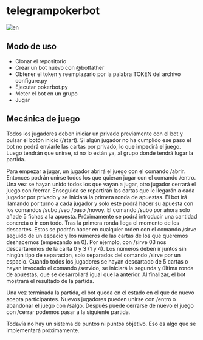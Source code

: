 # telegrampokerbot

[![en](https://img.shields.io/badge/lang-en-blue.svg)](https://github.com/mhyst/telegrampokerbot/main/README.en.md)

## Modo de uso
* Clonar el repositorio
* Crear un bot nuevo con @botfather
* Obtener el token y reemplazarlo por la palabra TOKEN del archivo configure.py
* Ejecutar pokerbot.py
* Meter el bot en un grupo
* Jugar

## Mecánica de juego

Todos los jugadores deben iniciar un privado previamente con el bot y pulsar
el botón inicio (/start). Si algún jugador no ha cumplido ese paso el bot no
podrá enviarle las cartas por privado, lo que impedirá el juego. Luego
tendrán que unirse, si no lo están ya, al grupo donde tendrá lugar la
partida.

Para empezar a jugar, un jugador abrirá el juego con el comando
/abrir. Entonces podrán unirse todos los que quieran jugar con el
comando /entro. Una vez se hayan unido todos los que vayan a jugar,
otro jugador cerrará el juego con /cerrar. Enseguida se repartirán las
cartas que le llegarán a cada jugador por privado y se iniciará la
primera ronda de apuestas. El bot irá llamando por turno a cada
jugador y solo este podrá hacer su apuesta con los comandos /subo /veo
/paso /novoy. El comando /subo por ahora solo añade 5 fichas a la
apuesta. Próximamente se podrá introducir una cantidad concreta o ir
con todo. Tras la primera ronda llega el momento de los descartes.
Estos se podrán hacer en cualquier orden con el comando /sirve seguido
de un espacio y los números de las cartas de los que queremos
deshacernos (empezando en 0). Por ejemplo, con /sirve 03 nos
descartaremos de la carta 0 y 3 (1 y 4). Los números deben ir juntos
sin ningún tipo de separación, solo separados del comando /sirve por
un espacio. Cuando todos los jugadores se hayan descartado de 5 cartas
o hayan invocado el comando /servido, se iniciará la segunda y última
ronda de apuestas, que se desarrollará igual que la anterior. Al
finalizar, el bot mostrará el resultado de la partida.

Una vez terminada la partida, el bot queda en el estado en el que de
nuevo acepta participantes. Nuevos jugadores pueden unirse con /entro
o abandonar el juego con /salgo. Después puede cerrarse de nuevo el
juego con /cerrar podemos pasar a la siguiente partida.

Todavía no hay un sistema de puntos ni puntos objetivo. Eso es algo
que se implementará próximamente.


